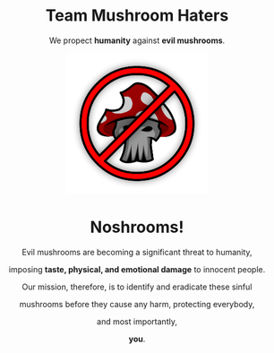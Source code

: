 <div align=center>
  <h1>Team Mushroom Haters</h1>
  <p>We propect <b>humanity</b> against <b>evil mushrooms</b>.</p>
  <img src="branding/Logo.png" alt="Logo" width=50%/>
  <h1><b>No</b>shrooms!</h1>
  <p>Evil mushrooms are becoming a significant threat to humanity,</p>
  <p>imposing <b>taste, physical, and emotional damage</b> to innocent people.</p>
  <p>Our mission, therefore, is to identify and eradicate these sinful</p>
  <p>mushrooms before they cause any harm, protecting everybody,</p>
  <p>and most importantly,</p>
  <p><b>you</b>.</p>
</div>
